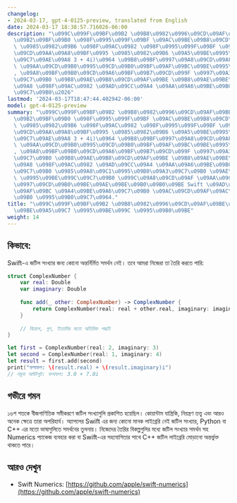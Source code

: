 ```yaml
---
changelog:
- 2024-03-17, gpt-4-0125-preview, translated from English
date: 2024-03-17 18:38:57.716026-06:00
description: "\u099C\u099F\u09BF\u09B2 \u09B8\u0982\u0996\u09CD\u09AF\u09BE\u0997\u09C1\
  \u09B2\u09BF\u09B0 \u098F\u0995\u099F\u09BF \u09AC\u09BE\u09B8\u09CD\u09A4\u09AC\
  \ \u0985\u0982\u09B6 \u098F\u09AC\u0982 \u098F\u0995\u099F\u09BF \u0995\u09BE\u09B2\
  \u09CD\u09AA\u09A8\u09BF\u0995 \u0985\u0982\u09B6 \u09A5\u09BE\u0995\u09C7 (\u09AF\
  \u09C7\u09AE\u09A8 3 + 4i)\u0964 \u09B8\u09BF\u0997\u09A8\u09CD\u09AF\u09BE\u09B2\
  \ \u09AA\u09CD\u09B0\u0995\u09CD\u09B0\u09BF\u09AF\u09BC\u09BE\u0995\u09B0\u09A3\
  , \u09A8\u09BF\u09B0\u09CD\u09A6\u09BF\u09B7\u09CD\u099F \u0997\u09A3\u09BF\u09A4\
  \u09C7\u09B0 \u09B8\u09AE\u09B8\u09CD\u09AF\u09BE \u09B8\u09AE\u09BE\u09A7\u09BE\
  \u09A8 \u098F\u09AC\u0982 \u09AD\u09CC\u09A4 \u09AA\u09A6\u09BE\u09B0\u09CD\u09A5\
  \u09C7\u09B0\u2026"
lastmod: '2024-03-17T18:47:44.402942-06:00'
model: gpt-4-0125-preview
summary: "\u099C\u099F\u09BF\u09B2 \u09B8\u0982\u0996\u09CD\u09AF\u09BE\u0997\u09C1\
  \u09B2\u09BF\u09B0 \u098F\u0995\u099F\u09BF \u09AC\u09BE\u09B8\u09CD\u09A4\u09AC\
  \ \u0985\u0982\u09B6 \u098F\u09AC\u0982 \u098F\u0995\u099F\u09BF \u0995\u09BE\u09B2\
  \u09CD\u09AA\u09A8\u09BF\u0995 \u0985\u0982\u09B6 \u09A5\u09BE\u0995\u09C7 (\u09AF\
  \u09C7\u09AE\u09A8 3 + 4i)\u0964 \u09B8\u09BF\u0997\u09A8\u09CD\u09AF\u09BE\u09B2\
  \ \u09AA\u09CD\u09B0\u0995\u09CD\u09B0\u09BF\u09AF\u09BC\u09BE\u0995\u09B0\u09A3\
  , \u09A8\u09BF\u09B0\u09CD\u09A6\u09BF\u09B7\u09CD\u099F \u0997\u09A3\u09BF\u09A4\
  \u09C7\u09B0 \u09B8\u09AE\u09B8\u09CD\u09AF\u09BE \u09B8\u09AE\u09BE\u09A7\u09BE\
  \u09A8 \u098F\u09AC\u0982 \u09AD\u09CC\u09A4 \u09AA\u09A6\u09BE\u09B0\u09CD\u09A5\
  \u09C7\u09B0 \u0985\u09A8\u09C1\u0995\u09B0\u09A3\u09C7\u09B0 \u09AE\u09A4\u09CB\
  \ \u0995\u09BE\u099C\u09C7\u09B0 \u099C\u09A8\u09CD\u09AF \u09AA\u09CD\u09B0\u09CB\
  \u0997\u09CD\u09B0\u09BE\u09AE\u09BE\u09B0\u09B0\u09BE Swift \u09AD\u09BE\u09B7\u09BE\
  \u09AF\u09BC \u09A4\u09BE\u09A6\u09C7\u09B0 \u09AC\u09CD\u09AF\u09AC\u09B9\u09BE\
  \u09B0 \u0995\u09B0\u09C7\u0964."
title: "\u099C\u099F\u09BF\u09B2 \u09B8\u0982\u0996\u09CD\u09AF\u09BE\u09B0 \u09B8\
  \u09BE\u09A5\u09C7 \u0995\u09BE\u099C \u0995\u09B0\u09BE"
weight: 14
---
```


## কিভাবে:
Swift-এ জটিল সংখ্যার জন্য কোনো অন্তর্নির্মিত সমর্থন নেই। তবে আমরা নিজেরা তা তৈরি করতে পারি:

```Swift
struct ComplexNumber {
    var real: Double
    var imaginary: Double
    
    func add(_ other: ComplexNumber) -> ComplexNumber {
        return ComplexNumber(real: real + other.real, imaginary: imaginary + other.imaginary)
    }
    
    // বিয়োগ, গুণ, ইত্যাদির মতো অতিরিক্ত পদ্ধতি
}

let first = ComplexNumber(real: 2, imaginary: 3)
let second = ComplexNumber(real: 1, imaginary: 4)
let result = first.add(second)
print("ফলাফল: \(result.real) + \(result.imaginary)i")
// নমুনা আউটপুট: ফলাফল: 3.0 + 7.0i
```

## গভীরে গমন
১৬শ শতকে বীজগাণিতিক সমীকরণে জটিল সংখ্যাগুলি প্রকাশিত হয়েছিল। কোয়ান্টাম যান্ত্রিকি, নিয়ন্ত্রণ তত্ত্ব এবং আরও অনেক ক্ষেত্রে তারা অপরিহার্য। অ্যাপলের Swift এর জন্য কোনো মানক লাইব্রেরি নেই জটিল সংখ্যার, Python বা C++ এর মতো ভাষাগুলিতে সমর্থনের তুলনায়। নিজেদের তৈরির বিকল্পগুলির মধ্যে জটিল সংখ্যার সমর্থন সহ Numerics প্যাকেজ ব্যবহার করা বা Swift-এর সহযোগিতার সাথে C++ জটিল লাইব্রেরি মোড়ানো অন্তর্ভুক্ত থাকতে পারে।

## আরও দেখুন
- Swift Numerics: [https://github.com/apple/swift-numerics](https://github.com/apple/swift-numerics)
